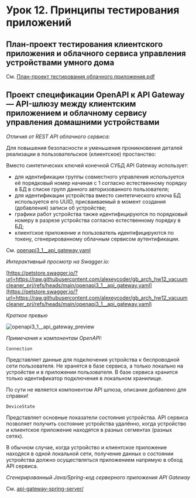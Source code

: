 # Урок 12. Принципы тестирования приложений

## План-проект тестирования клиентского приложения и облачного сервиса управления устройствами умного дома

См. [План-проект тестирования облачного приложения.pdf](План-проект%20тестирования%20облачного%20приложения.pdf)

## Проект спецификации OpenAPI к API Gateway &mdash; API-шлюзу между клиентским приложением и облачному сервису управления домашними устройствами

*Отличия от REST API облачного сервиса:*

Для повышения безопасности и уменьшения проникновения деталей реализации в
пользовательское (клиентское) простанство:

Вместо синтетических ключей конечной СУБД API Gateway использует:

* для идентификации группы совместного управления используется её порядковый
номер начиная с 1 согласно естественному порядку в БД в списке групп данного
авторизованного пользователя;
* для идентификации устройства вместо синтетического ключа БД используется его
UUID, присваиваемый в момент создания (добавления) записи об устройстве;
* графики работ устройства также идентифицируются по порядковый номеру в разрезе
устройства согласно естественному порядку в БД;
* клиентское приложение и пользователь идентифицируются по токену,
сгенерированному облачным сервисом аутентификации.

См. [openapi3_1__api_gateway.yaml](openapi3_1__api_gateway.yaml)

*Интерактивный просмотр на Swagger.io:*

[https://petstore.swagger.io/?url=https://raw.githubusercontent.com/alexeycoder/gb_arch_hw12_vacuumcleaner_prj/refs/heads/main/openapi3_1__api_gateway.yaml](https://petstore.swagger.io/?url=https://raw.githubusercontent.com/alexeycoder/gb_arch_hw12_vacuumcleaner_prj/refs/heads/main/openapi3_1__api_gateway.yaml)

*Краткое превью*

![openapi3_1__api_gateway_preview](https://github.com/user-attachments/assets/6dc40a35-8632-4943-9e9a-617f45452000)

*Примечания к компонентам OpenAPI:*

`Connection`

Представляет данные для подключения устройства к беспроводной сети пользователя.
Не хранятся в базе сервиса, а только локально на устройстве и в приложении
пользователя. В базе сервиса хранится только идентификатор подключения
в локальном хранилище.

По сути не является компонентом API шлюза, описание добавлено для справки!

`DeviceState`

Представляет основные показатели состояния устройства.
API сервиса позволяет получить состояние устройства удалённо,
когда устройство и клиентское приложение находятся в разных сегментах
(разных сетях).

В обычном случае, когда устройство и клиентское приложение находяся
в одной локальной сети, получение данных о состоянии устройства должно
осуществляться приложением напрямую в обход API сервиса.

*Сгенерированный Java/Spring-код серверного приложения API Gateway*

См. [api-gateway-spring-server/](api-gateway-spring-server)


